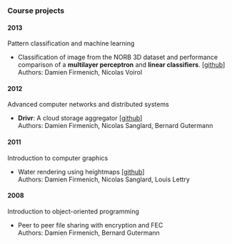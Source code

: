 ### Course projects

#### 2013

Pattern classification and machine learning

- Classification of image from the NORB 3D dataset and performance comparison of a **multilayer perceptron** and **linear classifiers**. [[github](https://github.com/damienfir/pcml)]  
	Authors: Damien Firmenich, Nicolas Voirol

#### 2012

Advanced computer networks and distributed systems

- **Drivr**: A cloud storage aggregator [[github](https://github.com/drivr/drivr)]  
	Authors: Damien Firmenich, Nicolas Sanglard, Bernard Gutermann

#### 2011

Introduction to computer graphics

- Water rendering using heightmaps [[github](https://github.com/damienfir/water_rendering)]  
	Authors: Damien Firmenich, Nicolas Sanglard, Louis Lettry

#### 2008

Introduction to object-oriented programming

- Peer to peer file sharing with encryption and FEC  
	Authors: Damien Firmenich, Bernard Gutermann
